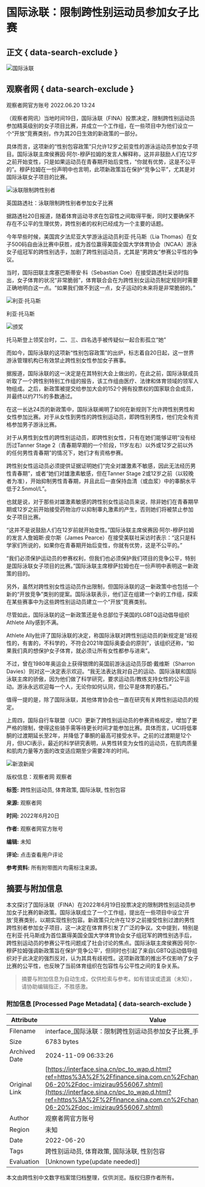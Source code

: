 # 国际泳联：限制跨性别运动员参加女子比赛

## 正文 { data-search-exclude }


![国际泳联](https://n.sinaimg.cn/sinakd10200/360/w180h180/20221208/efc8-204e9ae748fd985652297c80f26736d5.jpg)

## 观察者网 { data-search-exclude }

观察者网官方账号 2022.06.20 13:24

（观察者网讯）当地时间19日，国际泳联（FINA）投票决定，限制跨性别运动员参加精英级别的女子项目比赛，并成立一个工作组，在一些项目中为他们设立一个“开放”竞赛类别，作为其20日生效的新政策的一部分。

具体而言，这项新的“性别包容政策”只允许12岁之前变性的游泳运动员参加女子项目。国际泳联主席侯赛因·阿尔-穆萨拉姆的发言人解释称，这并非鼓励人们在12岁之前开始变性，只是如果运动员在青春期开始后变性，“你就有优势，这是不公平的”。穆萨拉姆在一份声明中也言明，此项新政策旨在保护“竞争公平”，尤其是对国际泳联女子项目的比赛。

![泳联限制跨性别者](https://k.sinaimg.cn/n/sinakd20220620s/57/w640h217/20220620/3245-d5e83801fb01f6532c41edb356d940ee.jpg/w700d1q75cms.jpg?by=cms_fixed_width)

英国路透社：泳联限制跨性别者参加女子比赛

据路透社20日报道，随着体育运动寻求在包容性之间取得平衡，同时又要确保不存在不公平的生理优势，跨性别者的权利已经成为一个主要的话题。

今年早些时候，美国宾夕法尼亚大学游泳运动员利亚·托马斯（Lia Thomas）在女子500码自由泳比赛中获胜，成为首位赢得美国全国大学体育协会（NCAA）游泳女子组冠军的跨性别选手，加剧了跨性别运动员，尤其是“男跨女”参赛公平性的争议。

当时，国际田联主席塞巴斯蒂安·科（Sebastian Coe）在接受路透社采访时指出，女子体育的状况“非常脆弱”，体育联合会在为跨性别女运动员制定规则时需要正确地明白这一点。“如果我们做不到这一点，女子运动的未来将是非常脆弱的。”

![利亚·托马斯](https://k.sinaimg.cn/n/sinakd20220620s/273/w640h433/20220620/0edf-28c406fcf16cf4ffbe95ee0ec3a5dd0e.png/w700d1q75cms.jpg?by=cms_fixed_width)

利亚·托马斯

![颁奖](https://k.sinaimg.cn/n/sinakd20220620s/199/w640h359/20220620/7042-f57a66ea9d0f5fc41d189778525cf54a.png/w700d1q75cms.jpg?by=cms_fixed_width)

托马斯登上领奖台时，二、三、四名选手被传疑似一起合影孤立“她”

而如今，国际泳联的这项新“性别包容政策”的出炉，标志着自20日起，这一世界游泳管理机构已有效禁止跨性别女性参加女子赛事。

据报道，国际泳联的这一决定是在其特别大会上做出的，在此之前，国际泳联成员听取了一个跨性别特别工作组的报告，该工作组由医疗、法律和体育领域的领军人物组成。之后，新政策被提交给参加大会的152个拥有投票权的国家联合会成员，并最终以约71%的多数通过。

在这一长达24页的新政策中，国际泳联阐明了如何在新规则下允许跨性别男性和女性参加比赛。对于从女性到男性的跨性别运动员，即跨性别男性，他们完全有资格参加男子游泳比赛。

对于从男性到女性的跨性别运动员，即跨性别女性，只有在她们能够证明“没有经历过Tanner Stage 2（青春期早期的一个阶段，11岁左右）以外或12岁之前以外的任何男性青春期”的情况下，她们才有资格参赛。

跨性别女性运动员必须提供证据证明她们“完全对雄激素不敏感，因此无法经历男性青春期”，或者“她们对雄激素敏感，但在Tanner Stage 2或12岁之前（以较晚者为准），开始抑制男性青春期，并且此后一直保持血清（或血浆）中的睾酮水平低于2.5nmol/L”。

也就是说，对于那些对雄激素敏感的跨性别女性运动员来说，除非她们在青春期早期或12岁之前开始接受药物治疗以抑制睾丸激素的产生，否则她们将被禁止参加女子项目比赛。

“这并不是说鼓励人们在12岁前就开始变性。”国际泳联主席侯赛因·阿尔-穆萨拉姆的发言人詹姆斯·皮尔斯（James Pearce）在接受美联社采访时表示：“这只是科学家们所说的，如果你在青春期开始后变性，你就有优势，这是不公平的。”

“我们必须保护运动员的参赛权利，但我们也必须保护我们项目的竞争公平，特别是国际泳联女子项目的比赛。”国际泳联主席穆萨拉姆也在一份声明中表明这一新政策的目的。

另外，虽然对跨性别女性运动员作出限制，但国际泳联的这一新政策中也包括一个新的“开放竞争”类别的提案。国际泳联表示，他们正在组建一个新的工作组，探索在某些赛事中为这些跨性别运动员建立一个“开放”竞赛类别。

尽管如此，国际泳联的这一新政策还是令总部位于美国的LGBTQ运动倡导组织Athlete Ally感到不满。

Athlete Ally批评了国际泳联的决定，称国际泳联对跨性别运动员的新规定是“歧视性的，有害的，不科学的，不符合2021年国际奥委会的原则”，该组织还称，“如果我们真的想保护女子体育，就必须让所有女性都参与进来”。

不过，曾在1980年奥运会上获得银牌的英国前游泳运动员莎朗·戴维斯（Sharron Davies）则对这一决定表示欢迎。“我无法表达我对自己的运动、国际泳联和国际泳联主席的骄傲，因为他们做了科学研究，要求运动员/教练支持女性的公平运动。游泳永远欢迎每一个人，无论你如何认同，但公平是体育的基石。”

值得一提的是，除了国际泳联，其他体育协会也一直在研究有关跨性别运动员的规定。

上周四，国际自行车联盟（UCI）更新了跨性别运动员的参赛资格规定，增加了更严格的限制，使得这些骑手需等待更长时间才能参加比赛。具体而言，UCI将低睾酮的过渡期延长至2年，并降低了睾酮的最高可接受水平。之前的过渡期是12个月，但UCI表示，最近的科学研究表明，从男性转变为女性的运动员，在肌肉质量和肌肉力量等方面的改变适应期至少需要2年的时间。

![新浪新闻](https://n.sinaimg.cn/default/2fb77759/20151125/320X320.png)

版权信息：观察者网 观察者

**标签:** 跨性别运动员, 体育政策, 国际泳联, 性别包容

**来源:** 观察者网

**时间:** 2022年6月20日

**作者:** 观察者网官方账号

**编辑:** 未知

**评论:** 点击查看用户评论  

**参考资料:** 所有附带图片均需标注来源。

## 摘要与附加信息

<!-- tcd_abstract -->
本文探讨了国际泳联（FINA）在2022年6月19日投票决定的限制跨性别运动员参加女子比赛的新政策。国际泳联成立了一个工作组，提出在一些项目中设立‘开放’竞赛类别，以期实现性别包容。新政策只允许在12岁之前接受性别过渡的男性跨性别者参加女子项目，这一决定在体育界引发了广泛的争议。文中提到，特别是在利亚·托马斯成为首位赢得美国全国大学体育协会女子组冠军的跨性别选手后，跨性别运动员的参赛公平性问题成了社会讨论的焦点。国际泳联主席侯赛因·阿尔-穆萨拉姆强调新政策旨在保护‘竞争公平’，但同时也引起了来自LGBTQ运动倡导组织对于此决定的强烈反对，认为其具有歧视性。这项新政策的推出不仅影响了女子比赛的公平性，也反映了当前体育组织在包容性与公平性之间的复杂关系。
<!-- tcd_abstract_end -->

> 摘要与附加信息为自动生成，仅供检索与参考。如有错误或遗漏（未知），请协助编辑指正，不胜感激。

### 附加信息 [Processed Page Metadata] { data-search-exclude }

| Attribute       | Value                                  |
|-----------------|----------------------------------------|
| Filename        | interface_国际泳联：限制跨性别运动员参加女子比赛_手机新浪网.md                             |
| Size            | 6783 bytes                           |
| Archived Date   | 2024-11-09 06:33:26                             |
| Original Link   | [https://interface.sina.cn/pc_to_wap.d.html?ref=https%3A%2F%2Ffinance.sina.com.cn%2Fchanjing%2Fcyxw%2F2022-06-20%2Fdoc-imizirau9556067.shtml](https://interface.sina.cn/pc_to_wap.d.html?ref=https%3A%2F%2Ffinance.sina.com.cn%2Fchanjing%2Fcyxw%2F2022-06-20%2Fdoc-imizirau9556067.shtml)                       |
| Author          | 观察者网官方账号                               |
| Region          | 未知                               |
| Date            | 2022-06-20                                 |
| Tags            | 跨性别运动员, 体育政策, 国际泳联, 性别包容                                 |
| Evaluation            | [Unknown type(update needed)]                                 |
<!-- tcd_table_end -->

本文由跨性别中文数字档案馆归档整理，仅供浏览。版权归原作者所有。
